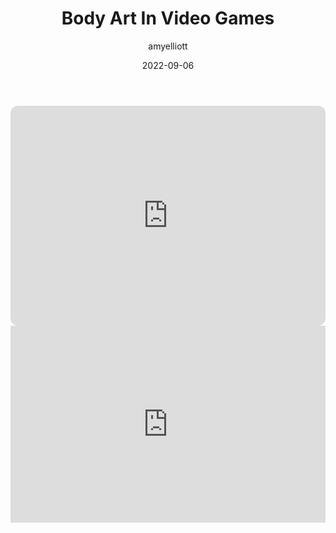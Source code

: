 ﻿---
layout: post
title:  "Body Art In Video Games"
type: "Podcast"
color: "background-color: #87205d"
summary: "Host Nichola & Amy discuss body art within video games - do digital tattoos influence real-life tattoos, does there have to be meaning behind characters with tattoos/body art and could there be a way to better showcase tattoos in video games?"
author: amyelliott
date: '2022-09-06'
category: ['game-dev-london']
thumbnail: /assets/img/posts/GDL/BodyArt/cover.png
keywords: gamedevlondon, podcast
permalink: /blog/GDL/body-art-in-games
usemathjax: true
---
<iframe style="border-radius:12px" src="https://open.spotify.com/embed/episode/0JCXCcUzczXiAYN0wu8bMy?utm_source=generator" width="100%" height="352" frameBorder="0" allowfullscreen="" allow="autoplay; clipboard-write; encrypted-media; fullscreen; picture-in-picture"></iframe>

<div class="video-container" style="padding-top: 0px !important">
	<iframe width="100%" height="315" src="https://www.youtube.com/embed/xhExXJ1A0EQ" title="YouTube video player" frameborder="0" allow="accelerometer; autoplay; clipboard-write; encrypted-media; gyroscope; picture-in-picture" allowfullscreen></iframe>
</div>